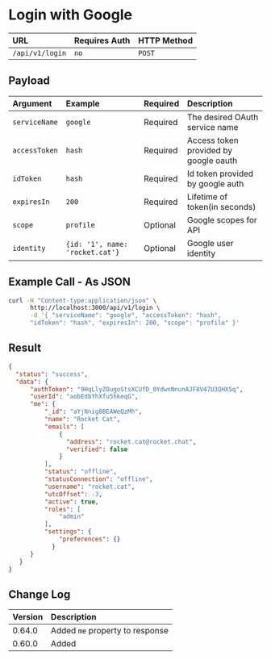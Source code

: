 # Login with Google

| URL             | Requires Auth | HTTP Method |
| :-------------- | :------------ | :---------- |
| `/api/v1/login` | `no`          | `POST`      |

## Payload

| Argument      | Example                         | Required | Description                           |
| :---------    | :------------------------------ | :------- | :------------------------------------ |
| `serviceName` | `google`                        | Required | The desired OAuth service name        |
| `accessToken` | `hash`                          | Required | Access token provided by google oauth |
| `idToken`     | `hash`                          | Required | Id token provided by google auth      |
| `expiresIn`   | `200`                           | Required | Lifetime of token(in seconds)         |
| `scope`       | `profile`                       | Optional | Google scopes for API                 |
| `identity`    | `{id: '1', name: 'rocket.cat'}` | Optional | Google user identity                  |

## Example Call - As JSON

```bash
curl -H "Content-type:application/json" \
      http://localhost:3000/api/v1/login \
      -d '{ "serviceName": "google", "accessToken": "hash",
      "idToken": "hash", "expiresIn": 200, "scope": "profile" }'
```

## Result

```json
{
  "status": "success",
  "data": {
      "authToken": "9HqLlyZOugoStsXCUfD_0YdwnNnunAJF8V47U3QHXSq",
      "userId": "aobEdbYhXfu5hkeqG",
      "me": {
          "_id": "aYjNnig8BEAWeQzMh",
          "name": "Rocket Cat",
          "emails": [
              {
                "address": "rocket.cat@rocket.chat",
                "verified": false
              }
          ],
          "status": "offline",
          "statusConnection": "offline",
          "username": "rocket.cat",
          "utcOffset": -3,
          "active": true,
          "roles": [
              "admin"
          ],
          "settings": {
              "preferences": {}
            }
      }
   }
}
```

## Change Log

| Version | Description |
| :--- | :--- |
| 0.64.0 | Added `me` property to response |
| 0.60.0 | Added |

